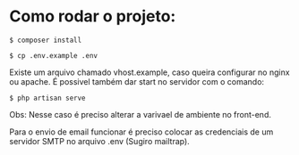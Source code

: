 # Como rodar o projeto:
```
$ composer install
```
```
$ cp .env.example .env
```
Existe um arquivo chamado vhost.example, caso queira configurar no nginx ou apache. É possivel também dar start no servidor com o comando:
```
$ php artisan serve
```
Obs: Nesse caso é preciso alterar a varivael de ambiente no front-end.

Para o envio de email funcionar é preciso colocar as credenciais de um servidor SMTP no arquivo .env (Sugiro mailtrap).